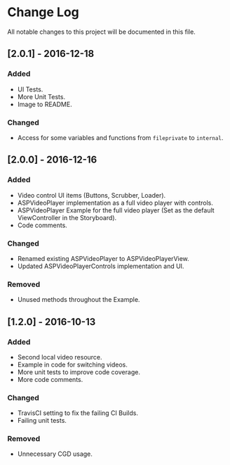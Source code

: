 # Change Log
All notable changes to this project will be documented in this file.

## [2.0.1] - 2016-12-18
### Added
- UI Tests.
- More Unit Tests.
- Image to README.

### Changed
- Access for some variables and functions from `fileprivate` to `internal`.

## [2.0.0] - 2016-12-16
### Added
- Video control UI items (Buttons, Scrubber, Loader).
- ASPVideoPlayer implementation as a full video player with controls.
- ASPVideoPlayer Example for the full video player (Set as the default ViewController in the Storyboard).
- Code comments.

### Changed
- Renamed existing ASPVideoPlayer to ASPVideoPlayerView.
- Updated ASPVideoPlayerControls implementation and UI.

### Removed
- Unused methods throughout the Example.

## [1.2.0] - 2016-10-13

### Added
- Second local video resource.
- Example in code for switching videos.
- More unit tests to improve code coverage.
- More code comments.

### Changed
- TravisCI setting to fix the failing CI Builds.
- Failing unit tests.

### Removed
- Unnecessary CGD usage.
